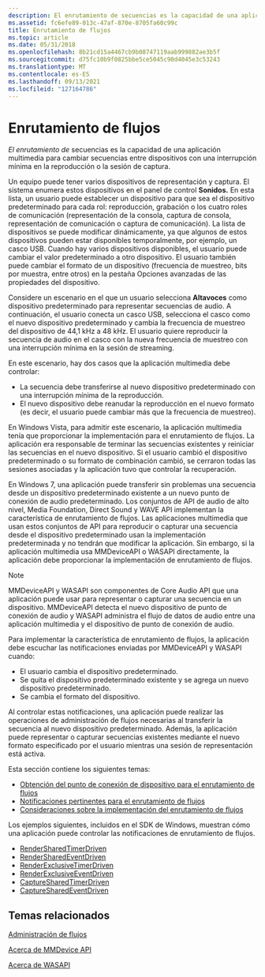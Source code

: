 ```yaml
---
description: El enrutamiento de secuencias es la capacidad de una aplicación multimedia para cambiar secuencias entre dispositivos con una interrupción mínima en la reproducción o la sesión de captura.
ms.assetid: fc6efe89-013c-47af-870e-8705fa60c99c
title: Enrutamiento de flujos
ms.topic: article
ms.date: 05/31/2018
ms.openlocfilehash: 8b21cd15a4467cb9b08747119aab999882ae3b5f
ms.sourcegitcommit: d75fc10b9f0825bbe5ce5045c90d4045e3c53243
ms.translationtype: MT
ms.contentlocale: es-ES
ms.lasthandoff: 09/13/2021
ms.locfileid: "127164786"
---
```

# <a name="stream-routing"></a>Enrutamiento de flujos

*El enrutamiento de* secuencias es la capacidad de una aplicación multimedia para cambiar secuencias entre dispositivos con una interrupción mínima en la reproducción o la sesión de captura.

Un equipo puede tener varios dispositivos de representación y captura. El sistema enumera estos dispositivos en el panel de control **Sonidos.** En esta lista, un usuario puede establecer un dispositivo para que sea el dispositivo predeterminado para cada rol: reproducción, grabación o los cuatro roles de comunicación (representación de la consola, captura de consola, representación de comunicación o captura de comunicación). La lista de dispositivos se puede modificar dinámicamente, ya que algunos de estos dispositivos pueden estar disponibles temporalmente, por ejemplo, un casco USB. Cuando hay varios dispositivos disponibles, el usuario puede cambiar el valor predeterminado a otro dispositivo. El usuario también puede cambiar el formato de un dispositivo (frecuencia de  muestreo, bits por muestra, entre otros) en la pestaña Opciones avanzadas de las propiedades del dispositivo.

Considere un escenario en el que un usuario selecciona **Altavoces** como dispositivo predeterminado para representar secuencias de audio. A continuación, el usuario conecta un casco USB, selecciona el casco como el nuevo dispositivo predeterminado y cambia la frecuencia de muestreo del dispositivo de 44,1 kHz a 48 kHz. El usuario quiere reproducir la secuencia de audio en el casco con la nueva frecuencia de muestreo con una interrupción mínima en la sesión de streaming.

En este escenario, hay dos casos que la aplicación multimedia debe controlar:

-   La secuencia debe transferirse al nuevo dispositivo predeterminado con una interrupción mínima de la reproducción.
-   El nuevo dispositivo debe reanudar la reproducción en el nuevo formato (es decir, el usuario puede cambiar más que la frecuencia de muestreo).

En Windows Vista, para admitir este escenario, la aplicación multimedia tenía que proporcionar la implementación para el enrutamiento de flujos. La aplicación era responsable de terminar las secuencias existentes y reiniciar las secuencias en el nuevo dispositivo. Si el usuario cambió el dispositivo predeterminado o su formato de combinación cambió, se cerraron todas las sesiones asociadas y la aplicación tuvo que controlar la recuperación.

En Windows 7, una aplicación puede transferir sin problemas una secuencia desde un dispositivo predeterminado existente a un nuevo punto de conexión de audio predeterminado. Los conjuntos de API de audio de alto nivel, Media Foundation, Direct Sound y WAVE API implementan la característica de enrutamiento de flujos. Las aplicaciones multimedia que usan estos conjuntos de API para reproducir o capturar una secuencia desde el dispositivo predeterminado usan la implementación predeterminada y no tendrán que modificar la aplicación. Sin embargo, si la aplicación multimedia usa MMDeviceAPI o WASAPI directamente, la aplicación debe proporcionar la implementación de enrutamiento de flujos.

> [!Note]  
> MMDeviceAPI y WASAPI son componentes de Core Audio API que una aplicación puede usar para representar o capturar una secuencia en un dispositivo. MMDeviceAPI detecta el nuevo dispositivo de punto de conexión de audio y WASAPI administra el flujo de datos de audio entre una aplicación multimedia y el dispositivo de punto de conexión de audio.

 

Para implementar la característica de enrutamiento de flujos, la aplicación debe escuchar las notificaciones enviadas por MMDeviceAPI y WASAPI cuando:

-   El usuario cambia el dispositivo predeterminado.
-   Se quita el dispositivo predeterminado existente y se agrega un nuevo dispositivo predeterminado.
-   Se cambia el formato del dispositivo.

Al controlar estas notificaciones, una aplicación puede realizar las operaciones de administración de flujos necesarias al transferir la secuencia al nuevo dispositivo predeterminado. Además, la aplicación puede representar o capturar secuencias existentes mediante el nuevo formato especificado por el usuario mientras una sesión de representación está activa.

Esta sección contiene los siguientes temas:

-   [Obtención del punto de conexión de dispositivo para el enrutamiento de flujos](getting-the-default-device-endpoint-for-stream-routing.md)
-   [Notificaciones pertinentes para el enrutamiento de flujos](relevant-device-notifications-for-stream-routing.md)
-   [Consideraciones sobre la implementación del enrutamiento de flujos](stream-routing-implementation-considerations.md)

Los ejemplos siguientes, incluidos en el SDK de Windows, muestran cómo una aplicación puede controlar las notificaciones de enrutamiento de flujos.

-   [RenderSharedTimerDriven](rendersharedtimerdriven.md)
-   [RenderSharedEventDriven](rendersharedeventdriven.md)
-   [RenderExclusiveTimerDriven](renderexclusivetimerdriven.md)
-   [RenderExclusiveEventDriven](renderexclusiveeventdriven.md)
-   [CaptureSharedTimerDriven](capturesharedtimerdriven.md)
-   [CaptureSharedEventDriven](capturesharedeventdriven.md)

## <a name="related-topics"></a>Temas relacionados

<dl> <dt>

[Administración de flujos](stream-management.md)
</dt> <dt>

[Acerca de MMDevice API](mmdevice-api.md)
</dt> <dt>

[Acerca de WASAPI](wasapi.md)
</dt> </dl>

 

 



